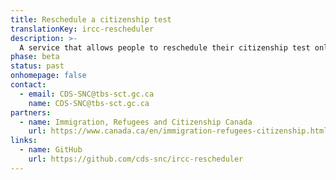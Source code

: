 ```yaml
---
title: Reschedule a citizenship test
translationKey: ircc-rescheduler
description: >-
  A service that allows people to reschedule their citizenship test online, moving away from paper-based processes and providing a simpler, easier and faster user experience for citizenship applicants.
phase: beta
status: past
onhomepage: false
contact:
  - email: CDS-SNC@tbs-sct.gc.ca
    name: CDS-SNC@tbs-sct.gc.ca
partners:
  - name: Immigration, Refugees and Citizenship Canada
    url: https://www.canada.ca/en/immigration-refugees-citizenship.html
links:
  - name: GitHub
    url: https://github.com/cds-snc/ircc-rescheduler
---
```

